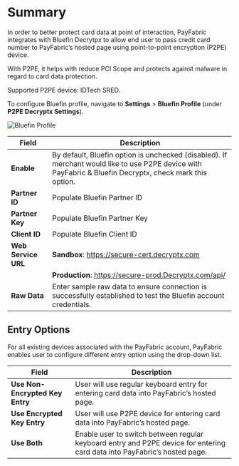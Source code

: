 # Summary

In order to better protect card data at point of interaction, PayFabric integrates with Bluefin Decrytpx to allow end user to pass credit card number to PayFabric’s hosted page using point-to-point encryption (P2PE) device.

With P2PE, it helps with reduce PCI Scope and protects against malware in regard to card data protection. 

Supported P2PE device: IDTech SRED.

To configure Bluefin profile, navigate to **Settings** > **Bluefin Profile** (under **P2PE Decryptx Settings**).

![Bluefin Profile](https://s3-us-west-1.amazonaws.com/github-screenshot-repository/V3/BluefinProfile.png)

|Field                          |Description  | 
|------------------------------|-------------| 
|**Enable**| By default, Bluefin option is unchecked (disabled). If merchant would like to use P2PE device with PayFabric & Bluefin Decryptx, check mark this option. |
|**Partner ID**| Populate Bluefin Partner ID|
|**Partner Key**| Populate Bluefin Partner Key |
|**Client ID**| Populate Bluefin Client ID |
|**Web Service URL**| **Sandbox**: https://secure-cert.decryptx.com|
||**Production**: https://secure-prod.Decryptx.com/api/|
|**Raw Data**| Enter sample raw data to ensure connection is successfully established to test the Bluefin account credentials. |

## Entry Options

For all existing devices associated with the PayFabric account, PayFabric enables user to configure different entry option using the drop-down list.

|Field                          |Description  | 
|------------------------------|-------------| 
|**Use Non-Encrypted Key Entry**| User will use regular keyboard entry for entering card data into PayFabric’s hosted page. |
|**Use Encrypted Key Entry**| User will use P2PE device for entering card data into PayFabric’s hosted page.|
|**Use Both**|Enable user to switch between regular keyboard entry and P2PE device for entering card data into PayFabric’s hosted page.|
